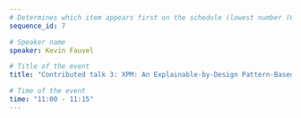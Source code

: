 ```yaml
---
# Determines which item appears first on the schedule (lowest number (0) appears first)
sequence_id: 7

# Speaker name
speaker: Kevin Fauvel

# Title of the event
title: "Contributed talk 3: XPM: An Explainable-by-Design Pattern-Based Estrus Detection Approach to Improve Resource Use in Dairy Farms"

# Time of the event
time: "11:00 - 11:15"
---
```

